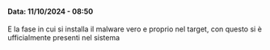 #### Data: 11/10/2024 - 08:50


E la fase in cui si installa il malware vero e proprio nel target, con questo si è ufficialmente presenti nel sistema